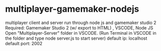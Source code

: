 # multiplayer-gamemaker-nodejs
multiplayer client and server run through node js and gamemaker studio 2
Required: Gamemaker Studio 2 (w/ export to HTML) , VSCODE, Node JS
Open "Multiplayer-Server" folder in VSCODE. (Run Terminal in VSCODE in the folder and type node server.js to start server)
default ip: localhost
default port: 2002
